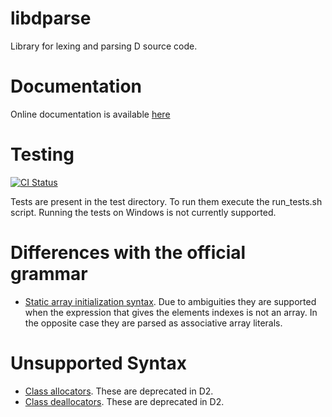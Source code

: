 libdparse
=========
Library for lexing and parsing D source code.

# Documentation
Online documentation is available [here](https://dlang-community.github.io/libdparse)

# Testing
[![CI Status](https://travis-ci.org/dlang-community/libdparse.svg)](https://travis-ci.org/dlang-community/libdparse)

Tests are present in the test directory. To run them execute the run\_tests.sh
script. Running the tests on Windows is not currently supported.

# Differences with the official grammar
* [Static array initialization syntax](http://dlang.org/arrays.html#static-init-static). Due to ambiguities they are supported when the expression that gives the elements indexes is not an array. In the opposite case they are parsed as associative array literals.

# Unsupported Syntax
* [Class allocators](http://dlang.org/class.html#allocators). These are deprecated in D2.
* [Class deallocators](http://dlang.org/class.html#deallocators). These are deprecated in D2.
